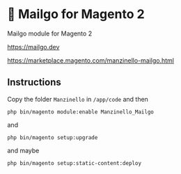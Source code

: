 # 💌 Mailgo for Magento 2

Mailgo module for Magento 2

<https://mailgo.dev>

<https://marketplace.magento.com/manzinello-mailgo.html>

## Instructions

Copy the folder `Manzinello` in `/app/code` and then

```
php bin/magento module:enable Manzinello_Mailgo
```

and

```
php bin/magento setup:upgrade
```

and maybe

```
php bin/magento setup:static-content:deploy
```
